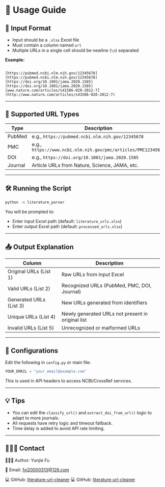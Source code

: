 # 📘 Usage Guide

## 🧾 Input Format

- Input should be a `.xlsx` Excel file
- Must contain a column named `url`
- Multiple URLs in a single cell should be newline (`\n`) separated

**Example:**

```

[https://pubmed.ncbi.nlm.nih.gov/12345678](https://pubmed.ncbi.nlm.nih.gov/12345678)
[https://doi.org/10.1001/jama.2020.1585](https://doi.org/10.1001/jama.2020.1585)
[www.nature.com/articles/s41586-020-2012-7](http://www.nature.com/articles/s41586-020-2012-7)

````

---

## 🧪 Supported URL Types

| Type      | Description                               |
|-----------|-------------------------------------------|
| PubMed    | e.g., `https://pubmed.ncbi.nlm.nih.gov/12345678` |
| PMC       | e.g., `https://www.ncbi.nlm.nih.gov/pmc/articles/PMC1234567/` |
| DOI       | e.g., `https://doi.org/10.1001/jama.2020.1585` |
| Journal   | Article URLs from Nature, Science, JAMA, etc. |

---

## 🛠️ Running the Script

```bash
python -m literature_parser
````

You will be prompted to:

* Enter input Excel path (default: `literature_urls.xlsx`)
* Enter output Excel path (default: `processed_urls.xlsx`)

---

## 📤 Output Explanation

| Column                  | Description                                       |
| ----------------------- | ------------------------------------------------- |
| Original URLs (List 1)  | Raw URLs from input Excel                         |
| Valid URLs (List 2)     | Recognized URLs (PubMed, PMC, DOI, Journal)       |
| Generated URLs (List 3) | New URLs generated from identifiers               |
| Unique URLs (List 4)    | Newly generated URLs not present in original list |
| Invalid URLs (List 5)   | Unrecognized or malformed URLs                    |

---

## 🔧 Configurations

Edit the following in `config.py` or main file:

```python
YOUR_EMAIL = "your_email@example.com"
```

This is used in API headers to access NCBI/CrossRef services.

---

## 💡 Tips

* You can edit the `classify_url()` and `extract_doi_from_url()` logic to adapt to more journals.
* All requests have retry logic and timeout fallback.
* Time delay is added to avoid API rate limiting.

---

## 👩🏻‍💻 Contact

👩🏻‍🔬 Author: Yunjie Fu

📧 Email: [fyj20000313@126.com](mailto:fyj20000313@126.com)

💻 GitHub: [literature-url-cleaner](https://github.com/your-username/literature-url-cleaner)
💻 GitHub: [literature-url-cleaner](https://github.com/your-username/literature-url-cleaner)

